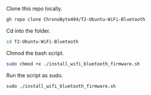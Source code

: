 Clone this repo locally.

```bash
gh repo clone ChronoByte404/T2-Ubuntu-WiFi-Bluetooth
```

Cd into the folder.
```bash
cd T2-Ubuntu-WiFi-Bluetooth
```

Chmod the bash script.
```bash
sudo chmod +x ./install_wifi_bluetooth_firmware.sh
```

Run the script as sudo.
```
sudo ./install_wifi_bluetooth_firmware.sh
```
